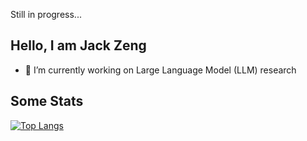Still in progress...
## Hello, I am Jack Zeng

- 🔭 I’m currently working on Large Language Model (LLM) research
## Some Stats
[![Top Langs](https://github-readme-stats.vercel.app/api/top-langs/?username=JackZeng0208)](https://github.com/JackZeng0208/github-readme-stats)


